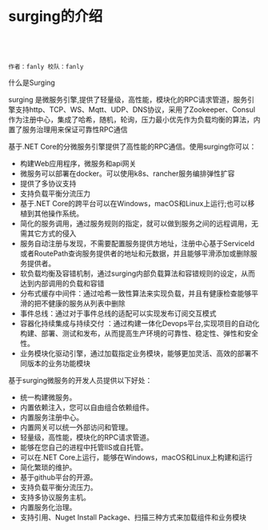 # surging的介绍 　　　　　　　　　　　　　

```
                                                                                           作者：fanly 校队：fanly
```

什么是Surging

 surging 是微服务引擎,提供了轻量级，高性能，模块化的RPC请求管道，服务引擎支持http、TCP、WS、Mqtt、UDP、DNS协议，采用了Zookeeper、Consul作为注册中心，集成了哈希，随机，轮询，压力最小优先作为负载均衡的算法，内置了服务治理用来保证可靠性RPC通信
                 
基于.NET Core的分微服务引擎提供了高性能的RPC通信。使用surging你可以：

   * 构建Web应用程序，微服务和api网关
   * 微服务可以部署在docker。可以使用k8s、rancher服务编排弹性扩容
   * 提供了多协议支持
   * 支持负载平衡分流压力
   * 基于.NET Core的跨平台可以在Windows，macOS和Linux上运行;也可以移植到其他操作系统。
   * 简化的服务调用，通过服务规则的指定，就可以做到服务之间的远程调用，无需其它方式的侵入
   * 服务自动注册与发现，不需要配置服务提供方地址，注册中心基于ServiceId 或者RoutePath查询服务提供者的地址和元数据，并且能够平滑添加或删除服务提供者。
   * 软负载均衡及容错机制，通过surging内部负载算法和容错规则的设定，从而达到内部调用的负载和容错
   * 分布式缓存中间件：通过哈希一致性算法来实现负载，并且有健康检查能够平滑的把不健康的服务从列表中删除
   * 事件总线：通过对于事件总线的适配可以实现发布订阅交互模式
   * 容器化持续集成与持续交付 ：通过构建一体化Devops平台,实现项目的自动化构建、部署、测试和发布，从而提高生产环境的可靠性、稳定性、弹性和安全性。
   * 业务模块化驱动引擎，通过加载指定业务模块，能够更加灵活、高效的部署不同版本的业务功能模块

基于surging微服务的开发人员提供以下好处：

   * 统一构建微服务。
   * 内置依赖注入，您可以自由组合依赖组件。
   * 内置服务注册中心。
   * 内置网关可以统一外部访问和管理。
   * 轻量级，高性能，模块化的RPC请求管道。
   * 能够在您自己的进程中托管IIS或自托管。
   * 可以在.NET Core上运行，能够在Windows，macOS和Linux上构建和运行
   * 简化繁琐的维护。
   * 基于github平台的开源。
   * 支持负载平衡分流压力。
   * 支持多协议服务主机。
   * 内置服务化治理。
   * 支持引用、Nuget Install Package、扫描三种方式来加载组件和业务模块

